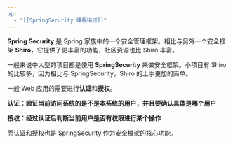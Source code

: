 ```yaml
---
up:
  - "[[SpringSecurity 課程描述]]"
---
```

**Spring Security** 是 Spring 家族中的一个安全管理框架。相比与另外一个安全框架 **Shiro**，它提供了更丰富的功能，社区资源也比 Shiro 丰富。

​一般来说中大型的项目都是使用 **SpringSecurity** 来做安全框架。小项目有 Shiro 的比较多，因为相比与 SpringSecurity，Shiro 的上手更加的简单。

​一般 Web 应用的需要进行**认证**和**授权**。

​		**认证：验证当前访问系统的是不是本系统的用户，并且要确认具体是哪个用户**

​		**授权：经过认证后判断当前用户是否有权限进行某个操作**

​而认证和授权也是 SpringSecurity 作为安全框架的核心功能。